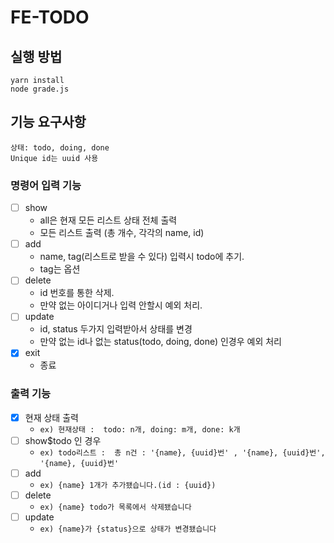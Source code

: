 # FE-TODO

## 실행 방법

```
yarn install
node grade.js
```

## 기능 요구사항

    상태: todo, doing, done
    Unique id는 uuid 사용

### 명령어 입력 기능

- [ ] show
  - all은 현재 모든 리스트 상태 전체 출력
  - 모든 리스트 출력 (총 개수, 각각의 name, id)
- [ ] add
  - name, tag(리스트로 받을 수 있다) 입력시 todo에 추기.
  - tag는 옵션
- [ ] delete
  - id 번호를 통한 삭제.
  - 만약 없는 아이디거나 입력 안할시 예외 처리.
- [ ] update
  - id, status 두가지 입력받아서 상태를 변경
  - 만약 없는 id나 없는 status(todo, doing, done) 인경우 예외 처리
- [x] exit
  - 종료

### 출력 기능

- [x] 현재 상태 출력
  - `ex) 현재상태 :  todo: n개, doing: m개, done: k개`
- [ ] show$todo 인 경우
  - `ex) todo리스트 :  총 n건 : '{name}, {uuid}번' , '{name}, {uuid}번', '{name}, {uuid}번'`
- [ ] add
  - `ex) {name} 1개가 추가됐습니다.(id : {uuid})`
- [ ] delete
  - `ex) {name} todo가 목록에서 삭제됐습니다`
- [ ] update
  - `ex) {name}가 {status}으로 상태가 변경됐습니다`
